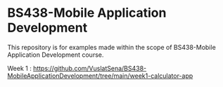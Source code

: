 # BS438-Mobile Application Development
This repository is for examples made within the scope of BS438-Mobile Application Development course.


Week 1 : https://github.com/VuslatSena/BS438-MobileApplicationDevelopment/tree/main/week1-calculator-app 
